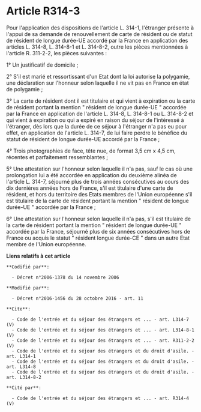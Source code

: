 # Article R314-3

Pour l'application des dispositions de l'article L. 314-1, l'étranger présente à l'appui de sa demande de renouvellement de
carte de résident ou de statut de résident de longue durée-UE accordé par la France en application des articles L. 314-8, L.
314-8-1 et L. 314-8-2, outre les pièces mentionnées à l'article R. 311-2-2, les pièces suivantes : 

1° Un justificatif de domicile ; 

2° S'il est marié et ressortissant d'un Etat dont la loi autorise la polygamie, une déclaration sur l'honneur selon laquelle
il ne vit pas en France en état de polygamie ; 

3° La carte de résident dont il est titulaire et qui vient à expiration ou la carte de résident portant la mention " résident
de longue durée-UE " accordée par la France en application de l'article L. 314-8, L. 314-8-1 ou L. 314-8-2 et qui vient à
expiration ou qui a expiré en raison du séjour de l'intéressé à l'étranger, dès lors que la durée de ce séjour à l'étranger
n'a pas eu pour effet, en application de l'article L. 314-7, de lui faire perdre le bénéfice du statut de résident de longue
durée-UE accordé par la France ; 

4° Trois photographies de face, tête nue, de format 3,5 cm x 4,5 cm, récentes et parfaitement ressemblantes ; 

5° Une attestation sur l'honneur selon laquelle il n'a pas, sauf le cas où une prolongation lui a été accordée en application
du deuxième alinéa de l'article L. 314-7, séjourné plus de trois années consécutives au cours des dix dernières années hors
de France, s'il est titulaire d'une carte de résident, et hors du territoire des Etats membres de l'Union européenne s'il est
titulaire de la carte de résident portant la mention " résident de longue durée-UE " accordée par la France ; 

6° Une attestation sur l'honneur selon laquelle il n'a pas, s'il est titulaire de la carte de résident portant la mention "
résident de longue durée-UE " accordée par la France, séjourné plus de six années consécutives hors de France ou acquis le
statut " résident longue durée-CE " dans un autre Etat membre de l'Union européenne.

**Liens relatifs à cet article**

	**Codifié par**:

	  - Décret n°2006-1378 du 14 novembre 2006

	**Modifié par**:

	  - Décret n°2016-1456 du 28 octobre 2016 - art. 11

	**Cite**:

	  - Code de l'entrée et du séjour des étrangers et ... - art. L314-7 (V)
	  - Code de l'entrée et du séjour des étrangers et ... - art. L314-8-1 (V)
	  - Code de l'entrée et du séjour des étrangers et ... - art. R311-2-2 (V)
	  - Code de l'entrée et du séjour des étrangers et du droit d'asile. - art. L314-1
	  - Code de l'entrée et du séjour des étrangers et du droit d'asile. - art. L314-8
	  - Code de l'entrée et du séjour des étrangers et du droit d'asile. - art. L314-8-2

	**Cité par**:

	  - Code de l'entrée et du séjour des étrangers et ... - art. R314-4 (V)

